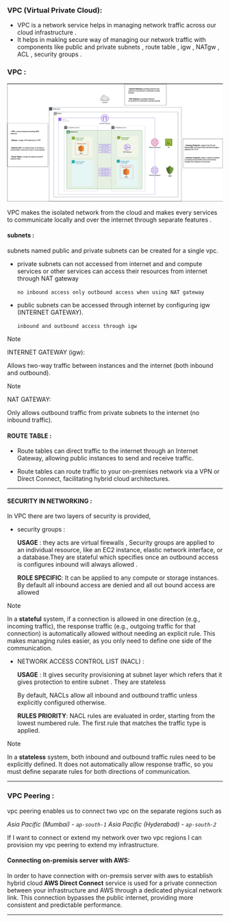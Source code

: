 ### VPC (Virtual Private Cloud):

- VPC is a network service helps in managing network traffic across our cloud infrastructure .
- It helps in making secure way of managing our network traffic with components like public and private subnets , route table , igw , NATgw , ACL , security groups .

### VPC : 

![aws](./pictures/vpc_aws.png)

VPC makes the isolated network from the cloud and makes every services to communicate locally and over the internet through separate features .

#### subnets : 

subnets named public and private subnets can be created for a single vpc.
- private subnets can not accessed from internet and and compute services or other services can access their resources from internet through NAT gateway

	`no inbound access only outbound access when using NAT gateway`

- public subnets can be accessed through internet by configuring igw (INTERNET GATEWAY).

	`inbound and outbound access through igw`

> [!NOTE]
> INTERNET GATEWAY (igw):
> 
Allows two-way traffic between instances and the internet (both inbound and outbound).

> [!NOTE]
> NAT GATEWAY:
> 
 Only allows outbound traffic from private subnets to the internet (no inbound traffic).

#### ROUTE TABLE : 

- Route tables can direct traffic to the internet through an Internet Gateway, allowing public instances to send and receive traffic.

- Route tables can route traffic to your on-premises network via a VPN or Direct Connect, facilitating hybrid cloud architectures.

---

#### SECURITY IN NETWORKING : 

 In VPC there are two layers of security is provided,

- security groups : 

	**USAGE** : 
	they acts are virtual firewalls , Security groups are applied to an individual resource, like an EC2 instance, elastic network interface, or a database.They are stateful which specifies once an outbound access is configures inbound will always allowed .
	
	**ROLE SPECIFIC**:
		It can be applied to any compute or storage instances.
		By default all inbound access are denied and all out bound access are allowed

> [!NOTE]
> In a **stateful** system, if a connection is allowed in one direction (e.g., incoming traffic), the response traffic (e.g., outgoing traffic for that connection) is automatically allowed without needing an explicit rule. This makes managing rules easier, as you only need to define one side of the communication.		

- NETWORK ACCESS CONTROL LIST (NACL) : 

	**USAGE** :
	It gives security provisioning at subnet layer  which refers that it gives protection to entire subnet . They are stateless

	By default, NACLs allow all inbound and outbound traffic unless explicitly configured otherwise.
	
	**RULES PRIORITY**:
	NACL rules are evaluated in order, starting from the lowest numbered rule. The first rule that matches the traffic type is applied.



> [!NOTE]
> In a **stateless** system, both inbound and outbound traffic rules need to be explicitly defined. It does not automatically allow response traffic, so you must define separate rules for both directions of communication.


---

### VPC Peering : 

vpc peering enables us to connect two vpc on the separate regions such as 

*Asia Pacific (Mumbai) - `ap-south-1`* 
*Asia Pacific (Hyderabad) - `ap-south-2`* 

 If I want to connect or extend my network over two vpc regions I can provision my vpc peering to extend my infrastructure.

#### Connecting on-premisis server with AWS: 

In order to have connection with on-premsis server with aws to establish hybrid cloud **AWS Direct Connect** service is used for  a private connection between your infrastructure and AWS through a dedicated physical network link. This connection bypasses the public internet, providing more consistent and predictable performance.

--- 
